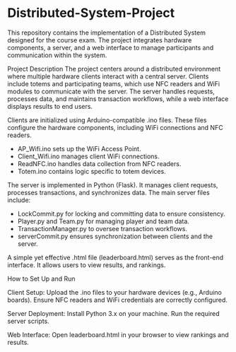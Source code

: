 # Distributed-System-Project
This repository contains the implementation of a Distributed System designed for the course exam. The project integrates hardware components, a server, and a web interface to manage participants and communication within the system.

Project Description
The project centers around a distributed environment where multiple hardware clients interact with a central server. Clients include totems and participating teams, which use NFC readers and WiFi modules to communicate with the server. The server handles requests, processes data, and maintains transaction workflows, while a web interface displays results to end users.

Clients are initialized using Arduino-compatible .ino files. 
These files configure the hardware components, including WiFi connections and NFC readers.
- AP_Wifi.ino sets up the WiFi Access Point.
- Client_Wifi.ino manages client WiFi connections.
- ReadNFC.ino handles data collection from NFC readers.
- Totem.ino contains logic specific to totem devices.

The server is implemented in Python (Flask).
It manages client requests, processes transactions, and synchronizes data. 
The main server files include:
- LockCommit.py for locking and committing data to ensure consistency.
- Player.py and Team.py for managing player and team data.
- TransactionManager.py to oversee transaction workflows.
- serverCommit.py ensures synchronization between clients and the server.

A simple yet effective .html file (leaderboard.html) serves as the front-end interface. It allows users to view results, and rankings.

How to Set Up and Run

Client Setup:
Upload the .ino files to your hardware devices (e.g., Arduino boards).
Ensure NFC readers and WiFi credentials are correctly configured.

Server Deployment:
Install Python 3.x on your machine.
Run the required server scripts.

Web Interface:
Open leaderboard.html in your browser to view rankings and results.
